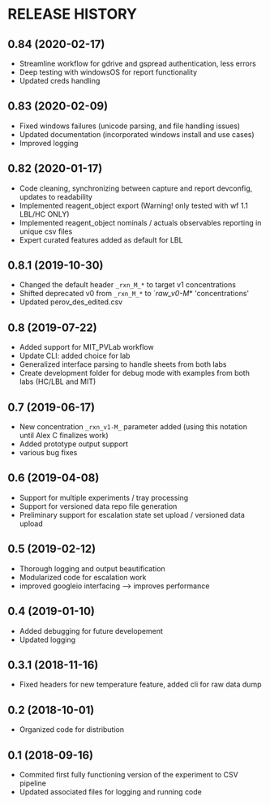 RELEASE HISTORY
===============
0.84 (2020-02-17)
------------------------
  * Streamline workflow for gdrive and gspread authentication, less errors
  * Deep testing with windowsOS for report functionality
  * Updated creds handling

0.83 (2020-02-09)
------------------------
  * Fixed windows failures (unicode parsing, and file handling issues)
  * Updated documentation (incorporated windows install and use cases)
  * Improved logging

0.82 (2020-01-17)
-------------------------
  * Code cleaning, synchronizing between capture and report devconfig, updates to readability
  * Implemented reagent_object export (Warning! only tested with wf 1.1 LBL/HC ONLY)
  * Implemented reagent_object nominals / actuals observables reporting in unique csv files
  * Expert curated features added as default for LBL

0.8.1 (2019-10-30)
-------------------------
  * Changed the default header `_rxn_M_*` to target v1 concentrations
  * Shifted deprecated v0 from `_rxn_M_*` to `_raw_v0-M_* 'concentrations'
  * Updated perov_des_edited.csv 

0.8 (2019-07-22)
-------------------------
  * Added support for MIT_PVLab workflow
  * Update CLI: added choice for lab
  * Generalized interface parsing to handle sheets from both labs 
  * Create development folder for debug mode with examples from both labs (HC/LBL and MIT)

0.7 (2019-06-17)
-------------------------
  * New concentration `_rxn_v1-M_` parameter added (using this notation until Alex C finalizes work)
  * Added prototype output support
  * various bug fixes

0.6 (2019-04-08)
--------------------------
  * Support for multiple experiments / tray processing
  * Support for versioned data repo file generation 
  * Preliminary support for escalation state set upload / versioned data upload

0.5 (2019-02-12)
--------------------------
  * Thorough logging and output beautification
  * Modularized code for escalation work
  * improved googleio interfacing --> improves performance

0.4 (2019-01-10)
--------------------------
  * Added debugging for future developement
  * Updated logging

0.3.1 (2018-11-16)
--------------------------
  * Fixed headers for new temperature feature, added cli for raw data dump

0.2 (2018-10-01)
--------------------------
  * Organized code for distribution

0.1 (2018-09-16)
----------------
  * Commited first fully functioning version of the experiment to CSV pipeline
  * Updated associated files for logging and running code
